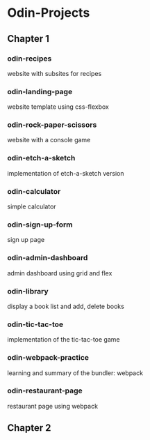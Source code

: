 # Odin-Projects
## Chapter 1
### odin-recipes
website with subsites for recipes
### odin-landing-page
website template using css-flexbox
### odin-rock-paper-scissors
website with a console game
### odin-etch-a-sketch
implementation of etch-a-sketch version
### odin-calculator
simple calculator
### odin-sign-up-form
sign up page
### odin-admin-dashboard
admin dashboard using grid and flex
### odin-library
display a book list and add, delete books
### odin-tic-tac-toe
implementation of the tic-tac-toe game
### odin-webpack-practice
learning and summary of the bundler: webpack
### odin-restaurant-page
restaurant page using webpack
## Chapter 2
